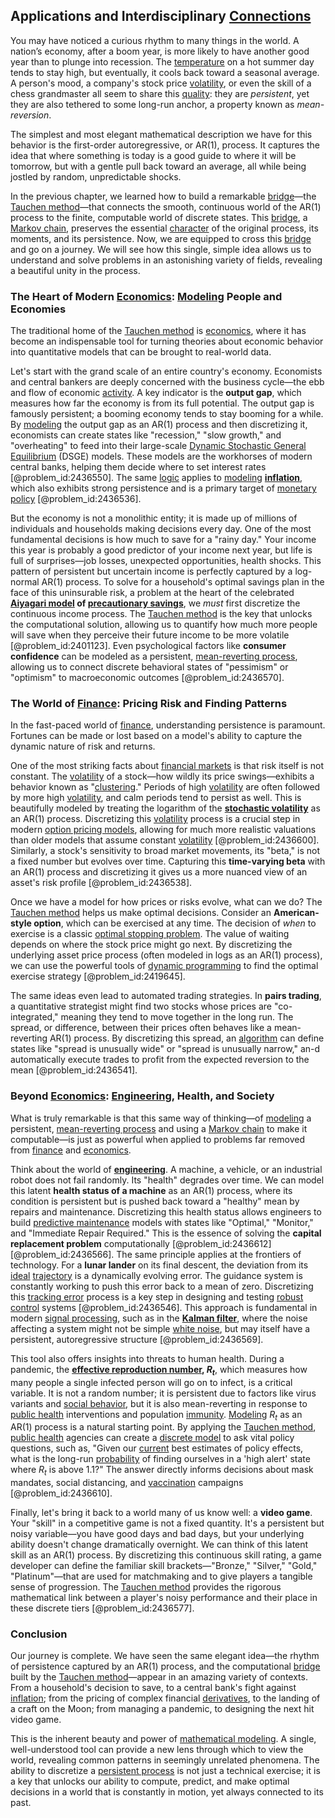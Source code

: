 ## Applications and Interdisciplinary [Connections](@article_id:193345)

You may have noticed a curious rhythm to many things in the world. A nation’s economy, after a boom year, is more likely to have another good year than to plunge into recession. The [temperature](@article_id:145715) on a hot summer day tends to stay high, but eventually, it cools back toward a seasonal average. A person's mood, a company's stock price [volatility](@article_id:266358), or even the skill of a chess grandmaster all seem to share this [quality](@article_id:138232): they are *persistent*, yet they are also tethered to some long-run anchor, a property known as *mean-reversion*.

The simplest and most elegant mathematical description we have for this behavior is the first-order autoregressive, or AR(1), process. It captures the idea that where something is today is a good guide to where it will be tomorrow, but with a gentle pull back toward an average, all while being jostled by random, unpredictable shocks.

In the previous chapter, we learned how to build a remarkable [bridge](@article_id:264840)—the [Tauchen method](@article_id:146375)—that connects the smooth, continuous world of the AR(1) process to the finite, computable world of discrete states. This [bridge](@article_id:264840), a [Markov chain](@article_id:146702), preserves the essential [character](@article_id:264898) of the original process, its moments, and its persistence. Now, we are equipped to cross this [bridge](@article_id:264840) and go on a journey. We will see how this single, simple idea allows us to understand and solve problems in an astonishing variety of fields, revealing a beautiful unity in the process.

### The Heart of Modern [Economics](@article_id:271560): [Modeling](@article_id:268079) People and Economies

The traditional home of the [Tauchen method](@article_id:146375) is [economics](@article_id:271560), where it has become an indispensable tool for turning theories about economic behavior into quantitative models that can be brought to real-world data.

Let's start with the grand scale of an entire country's economy. Economists and central bankers are deeply concerned with the business cycle—the ebb and flow of economic [activity](@article_id:149888). A key indicator is the **output gap**, which measures how far the economy is from its full potential. The output gap is famously persistent; a booming economy tends to stay booming for a while. By [modeling](@article_id:268079) the output gap as an AR(1) process and then discretizing it, economists can create states like "recession," "slow growth," and "overheating" to feed into their large-scale [Dynamic Stochastic General Equilibrium](@article_id:141161) (DSGE) models. These models are the workhorses of modern central banks, helping them decide where to set interest rates [@problem_id:2436550]. The same [logic](@article_id:266330) applies to [modeling](@article_id:268079) **[inflation](@article_id:160710)**, which also exhibits strong persistence and is a primary target of [monetary policy](@article_id:143345) [@problem_id:2436536].

But the economy is not a monolithic entity; it is made up of millions of individuals and households making decisions every day. One of the most fundamental decisions is how much to save for a "rainy day." Your income this year is probably a good predictor of your income next year, but life is full of surprises—job losses, unexpected opportunities, health shocks. This pattern of persistent but uncertain income is perfectly captured by a log-normal AR(1) process. To solve for a household's optimal savings plan in the face of this uninsurable risk, a problem at the heart of the celebrated **[Aiyagari model](@article_id:146478) of [precautionary savings](@article_id:135746)**, we *must* first discretize the continuous income process. The [Tauchen method](@article_id:146375) is the key that unlocks the computational solution, allowing us to quantify how much more people will save when they perceive their future income to be more volatile [@problem_id:2401123]. Even psychological factors like **consumer confidence** can be modeled as a persistent, [mean-reverting process](@article_id:274444), allowing us to connect discrete behavioral states of "pessimism" or "optimism" to macroeconomic outcomes [@problem_id:2436570].

### The World of [Finance](@article_id:144433): Pricing Risk and Finding Patterns

In the fast-paced world of [finance](@article_id:144433), understanding persistence is paramount. Fortunes can be made or lost based on a model's ability to capture the dynamic nature of risk and returns.

One of the most striking facts about [financial markets](@article_id:142343) is that risk itself is not constant. The [volatility](@article_id:266358) of a stock—how wildly its price swings—exhibits a behavior known as "[clustering](@article_id:266233)." Periods of high [volatility](@article_id:266358) are often followed by more high [volatility](@article_id:266358), and calm periods tend to persist as well. This is beautifully modeled by treating the logarithm of the **[stochastic volatility](@article_id:140302)** as an AR(1) process. Discretizing this [volatility](@article_id:266358) process is a crucial step in modern [option pricing models](@article_id:147049), allowing for much more realistic valuations than older models that assume constant [volatility](@article_id:266358) [@problem_id:2436600]. Similarly, a stock's sensitivity to broad market movements, its "beta," is not a fixed number but evolves over time. Capturing this **time-varying beta** with an AR(1) process and discretizing it gives us a more nuanced view of an asset's risk profile [@problem_id:2436538].

Once we have a model for how prices or risks evolve, what can we do? The [Tauchen method](@article_id:146375) helps us make optimal decisions. Consider an **American-style option**, which can be exercised at any time. The decision of *when* to exercise is a classic [optimal stopping problem](@article_id:146732). The value of waiting depends on where the stock price might go next. By discretizing the underlying asset price process (often modeled in logs as an AR(1) process), we can use the powerful tools of [dynamic programming](@article_id:140613) to find the optimal exercise strategy [@problem_id:2419645].

The same ideas even lead to automated trading strategies. In **pairs trading**, a quantitative strategist might find two stocks whose prices are "co-integrated," meaning they tend to move together in the long run. The spread, or difference, between their prices often behaves like a mean-reverting AR(1) process. By discretizing this spread, an [algorithm](@article_id:267625) can define states like "spread is unusually wide" or "spread is unusually narrow," an-d automatically execute trades to profit from the expected reversion to the mean [@problem_id:2436541].

### Beyond [Economics](@article_id:271560): [Engineering](@article_id:275179), Health, and Society

What is truly remarkable is that this same way of thinking—of [modeling](@article_id:268079) a persistent, [mean-reverting process](@article_id:274444) and using a [Markov chain](@article_id:146702) to make it computable—is just as powerful when applied to problems far removed from [finance](@article_id:144433) and [economics](@article_id:271560).

Think about the world of **[engineering](@article_id:275179)**. A machine, a vehicle, or an industrial robot does not fail randomly. Its "health" degrades over time. We can model this latent **health status of a machine** as an AR(1) process, where its condition is persistent but is pushed back toward a "healthy" mean by repairs and maintenance. Discretizing this health status allows engineers to build [predictive maintenance](@article_id:167315) models with states like "Optimal," "Monitor," and "Immediate Repair Required." This is the essence of solving the **capital replacement problem** computationally [@problem_id:2436612] [@problem_id:2436566]. The same principle applies at the frontiers of technology. For a **lunar lander** on its final descent, the deviation from its [ideal](@article_id:150388) [trajectory](@article_id:172968) is a dynamically evolving error. The guidance system is constantly working to push this error back to a mean of zero. Discretizing this [tracking error](@article_id:272773) process is a key step in designing and testing [robust control](@article_id:260500) systems [@problem_id:2436546]. This approach is fundamental in modern [signal processing](@article_id:146173), such as in the **[Kalman filter](@article_id:144746)**, where the noise affecting a system might not be simple [white noise](@article_id:144754), but may itself have a persistent, autoregressive structure [@problem_id:2436569].

This tool also offers insights into threats to human health. During a pandemic, the **[effective reproduction number](@article_id:164406), $R_t$**, which measures how many people a single infected person will go on to infect, is a critical variable. It is not a random number; it is persistent due to factors like virus variants and [social behavior](@article_id:143399), but it is also mean-reverting in response to [public health](@article_id:273370) interventions and population [immunity](@article_id:157015). [Modeling](@article_id:268079) $R_t$ as an AR(1) process is a natural starting point. By applying the [Tauchen method](@article_id:146375), [public health](@article_id:273370) agencies can create a [discrete model](@article_id:195873) to ask vital policy questions, such as, "Given our [current](@article_id:270029) best estimates of policy effects, what is the long-run [probability](@article_id:263106) of finding ourselves in a 'high alert' state where $R_t$ is above $1.1$?" The answer directly informs decisions about mask mandates, social distancing, and [vaccination](@article_id:152885) campaigns [@problem_id:2436610].

Finally, let's bring it back to a world many of us know well: a **video game**. Your "skill" in a competitive game is not a fixed quantity. It's a persistent but noisy variable—you have good days and bad days, but your underlying ability doesn't change dramatically overnight. We can think of this latent skill as an AR(1) process. By discretizing this continuous skill rating, a game developer can define the familiar skill brackets—"Bronze," "Silver," "Gold," "Platinum"—that are used for matchmaking and to give players a tangible sense of progression. The [Tauchen method](@article_id:146375) provides the rigorous mathematical link between a player's noisy performance and their place in these discrete tiers [@problem_id:2436577].

### Conclusion

Our journey is complete. We have seen the same elegant idea—the rhythm of persistence captured by an AR(1) process, and the computational [bridge](@article_id:264840) built by the [Tauchen method](@article_id:146375)—appear in an amazing variety of contexts. From a household's decision to save, to a central bank's fight against [inflation](@article_id:160710); from the pricing of complex financial [derivatives](@article_id:165970), to the landing of a craft on the Moon; from managing a pandemic, to designing the next hit video game.

This is the inherent beauty and power of [mathematical modeling](@article_id:262023). A single, well-understood tool can provide a new lens through which to view the world, revealing common patterns in seemingly unrelated phenomena. The ability to discretize a [persistent process](@article_id:267282) is not just a technical exercise; it is a key that unlocks our ability to compute, predict, and make optimal decisions in a world that is constantly in motion, yet always connected to its past.